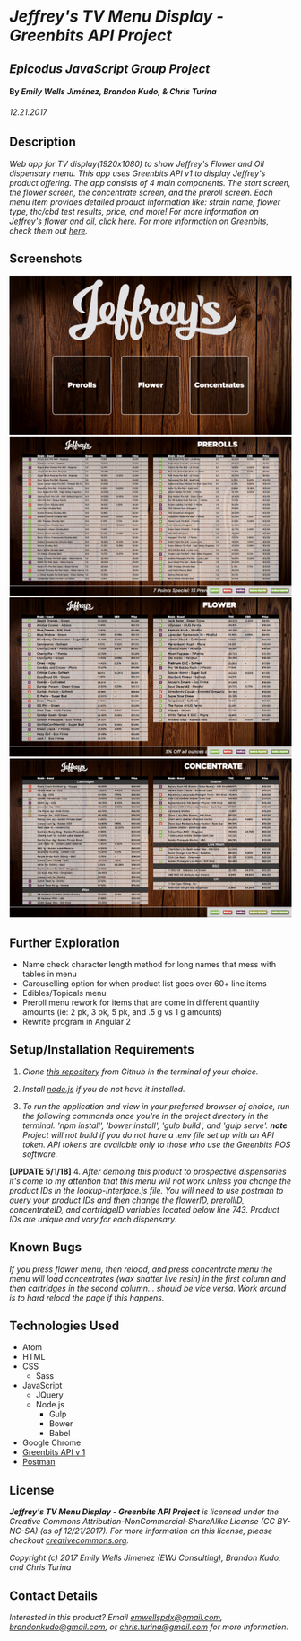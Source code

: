 # _Jeffrey's TV Menu Display - Greenbits API Project_

## _Epicodus JavaScript Group Project_

#### By _Emily Wells Jiménez, Brandon Kudo, & Chris Turina_

###### _12.21.2017_

## Description

_Web app for TV display(1920x1080) to show Jeffrey's Flower and Oil dispensary menu. This app uses Greenbits API v1 to display Jeffrey's product offering. The app consists of 4 main components. The start screen, the flower screen, the concentrate screen, and the preroll screen. Each menu item provides detailed product information like: strain name, flower type, thc/cbd test results, price, and more! For more information on Jeffrey's flower and oil, [click here](http://jeffreysjoint.com/). For more information on Greenbits, check them out [here](https://www.greenbits.com/)._


## Screenshots

![Welcome Page](img/homepage.png)
![Prerolls Page](img/prerolls.png)
![Flower Page](img/flower.png)
![Concentrates Page](img/concentrate.png)

## Further Exploration

* Name check character length method for long names that mess with tables in menu
* Carouselling option for when product list goes over 60+ line items
* Edibles/Topicals menu
* Preroll menu rework for items that are come in different quantity amounts (ie: 2 pk, 3 pk, 5 pk, and .5 g vs 1 g amounts)
* Rewrite program in Angular 2


## Setup/Installation Requirements

1. _Clone [this repository](https://github.com/emilyjimenez/Jeffreys-GreenbitsAPI-Project.git) from Github in the terminal of your choice._

2. _Install [node.js](https://nodejs.org/en/) if you do not have it installed._

3. _To run the application and view in your preferred browser of choice, run the following commands once you're in the project directory in the terminal. 'npm install', 'bower install', 'gulp build', and 'gulp serve'. **note** Project will not build if you do not have a .env file set up with an API token. API tokens are available only to those who use the Greenbits POS software._

**[UPDATE 5/1/18]**
4. _After demoing this product to prospective dispensaries it's come to my attention that this menu will not work unless you change the product IDs in the lookup-interface.js file. You will need to use postman to query your product IDs and then change the flowerID, prerollID, concentrateID, and cartridgeID variables located below line 743. Product IDs are unique and vary for each dispensary._

## Known Bugs

_If you press flower menu, then reload, and press concentrate menu the menu will load concentrates (wax shatter live resin) in the first column and then cartridges in the second column… should be vice versa. Work around is to hard reload the page if this happens._

## Technologies Used

* Atom
* HTML
* CSS
  * Sass
* JavaScript
  * JQuery
  * Node.js
    * Gulp
    * Bower
    * Babel
* Google Chrome
* [Greenbits API v 1](https://developer.greenbits.com/v1/)
* [Postman](https://www.getpostman.com/)

## License

_**Jeffrey's TV Menu Display - Greenbits API Project** is licensed under the Creative Commons Attribution-NonCommercial-ShareAlike License (CC BY-NC-SA) (as of 12/21/2017). For more information on this license, please checkout [creativecommons.org](https://creativecommons.org/licenses/by-nc-sa/4.0/)._

_Copyright (c) 2017 Emily Wells Jimenez (EWJ Consulting), Brandon Kudo, and Chris Turina_

## Contact Details

_Interested in this product? Email emwellspdx@gmail.com, brandonkudo@gmail.com, or chris.turina@gmail.com for more information._
